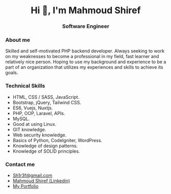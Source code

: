 <h1 align="center">Hi 👋, I'm Mahmoud Shiref</h1>
<h3 align="center">Software Engineer</h3>
<h3>About me</h3>
<p>Skilled and self-motivated PHP backend developer. Always seeking to work on my weaknesses to 
become a professional in my field, fast learner and relatively nice person. Hoping to use my 
background and experience to be a part of an organization that utilizes my experiences and skills to 
achieve its goals.</p>


<h3>Technical Skills</h3>
<ul>
  <li>HTML, CSS / SASS, JavaScript.</li>
  <li>Bootstrap, jQuery, Tailwind CSS.</li>
  <li>ES6, Vuejs, Nuxtjs.</li>
  <li>PHP, OOP, Laravel, APIs.</li>
  <li>MySQL.</li>
  <li>Good at using Linux.</li>
  <li>GIT knowledge.</li>
  <li>Web security knowledge.</li>
  <li>Basics of Python, CodeIgniter, 
WordPress.</li>
  <li>Knowledge of design patterns.</li>
  <li>Knowledge of SOLID principles.</li>
</ul>


<h3>Contact me</h3>
<ul>
  <li>
    <a href="mailto:sh1r3f@gmail.com" rel="nofollow">Sh1r3f@gmail.com</a>
  </li>
  <li>
    <a href="https://www.linkedin.com/in/sh1r3f" rel="nofollow">Mahmoud Shiref (Linkedin)</a>
  </li>  
  <li>
    <a href="https://sh1r3f.davidlouis.co" rel="nofollow">My Portfolio</a>
  </li>  
  
</ul>
